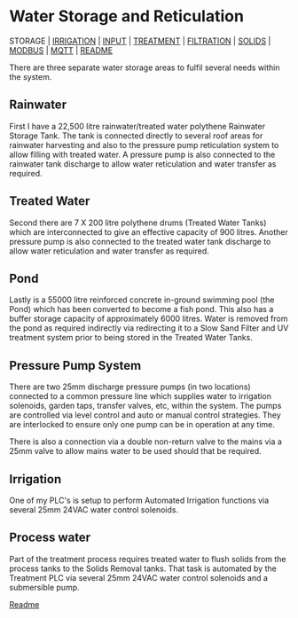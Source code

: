 # Water Storage and Reticulation

STORAGE | 
[IRRIGATION](https://github.com/wellsy57/Home-Assistant-Project/blob/master/files/IRRIGATION.md) | [INPUT](https://github.com/wellsy57/Home-Assistant-Project/blob/master/files/INPUT.md) | 
[TREATMENT](https://github.com/wellsy57/Home-Assistant-Project/blob/master/files/TREATMENT.md) | [FILTRATION](https://github.com/wellsy57/Home-Assistant-Project/blob/master/files/FILTRATION.md) | 
[SOLIDS](https://github.com/wellsy57/Home-Assistant-Project/blob/master/files/SOLIDS.md) | 
[MODBUS](https://github.com/wellsy57/Home-Assistant-Project/blob/master/filyes/MODBUS.md) | [MQTT](https://github.com/wellsy57/Home-Assistant-Project/blob/master/files/MQTT.md) | [README](https://github.com/wellsy57/Home-Assistant-Project/blob/master/README.md)

There are three separate water storage areas to fulfil several needs within the system. 

## Rainwater

First I have a 22,500 litre rainwater/treated water polythene Rainwater Storage Tank. The tank is connected directly to several roof areas for rainwater harvesting and also to the pressure pump reticulation system to allow filling with treated water. A pressure pump is also connected to the rainwater tank discharge to allow water reticulation and water transfer as required.

## Treated Water
Second there are 7 X 200 litre polythene drums (Treated Water Tanks) which are interconnected to give an effective capacity of 900 litres. Another pressure pump is also connected to the treated water tank discharge to allow water reticulation and water transfer as required. 

## Pond
Lastly is a 55000 litre reinforced concrete in-ground swimming pool (the Pond) which has been converted to become a fish pond. This also has a buffer storage capacity of approximately 6000 litres. Water is removed from the pond as required indirectly via redirecting it to a Slow Sand Filter and UV treatment system prior to being stored in the Treated Water Tanks.

## Pressure Pump System

There are two 25mm discharge pressure pumps (in two locations) connected to a common pressure line which supplies water to irrigation solenoids, garden taps, transfer valves, etc, within the system. The pumps are controlled via level control and auto or manual control strategies. They are interlocked to ensure only one pump can be in operation at any time.

There is also a connection via a double non-return valve to the mains via a 25mm valve to allow mains water to be used should that be required.

## Irrigation

One of my PLC's is setup to perform Automated Irrigation functions via several 25mm 24VAC water control solenoids. 

## Process water

Part of the treatment process requires treated water to flush solids from the process tanks to the Solids Removal tanks. That task is automated by the Treatment PLC via several 25mm 24VAC water control solenoids and a submersible pump.

[Readme](https://github.com/wellsy57/Home-Assistant-Project/blob/master/README.md)
